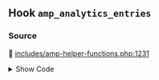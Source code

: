 ## Hook `amp_analytics_entries`

### Source

:link: [includes/amp-helper-functions.php:1231](https://github.com/ampproject/amp-wp/blob/develop/includes/amp-helper-functions.php#L1231)

<details>
<summary>Show Code</summary>

```php
$analytics_entries = apply_filters( 'amp_analytics_entries', $analytics_entries );
```

</details>
